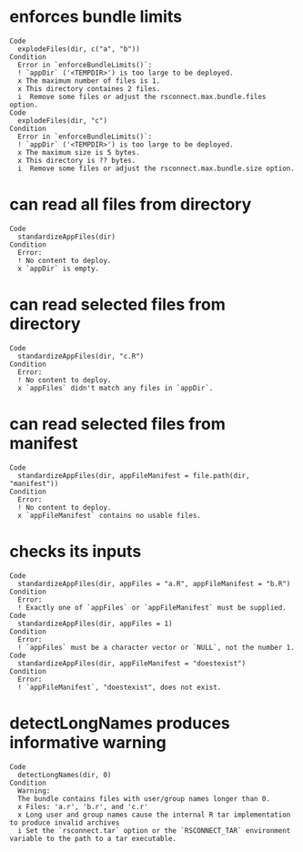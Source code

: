 # enforces bundle limits

    Code
      explodeFiles(dir, c("a", "b"))
    Condition
      Error in `enforceBundleLimits()`:
      ! `appDir` ('<TEMPDIR>') is too large to be deployed.
      x The maximum number of files is 1.
      x This directory containes 2 files.
      i  Remove some files or adjust the rsconnect.max.bundle.files option.
    Code
      explodeFiles(dir, "c")
    Condition
      Error in `enforceBundleLimits()`:
      ! `appDir` ('<TEMPDIR>') is too large to be deployed.
      x The maximum size is 5 bytes.
      x This directory is ?? bytes.
      i  Remove some files or adjust the rsconnect.max.bundle.size option.

# can read all files from directory

    Code
      standardizeAppFiles(dir)
    Condition
      Error:
      ! No content to deploy.
      x `appDir` is empty.

# can read selected files from directory

    Code
      standardizeAppFiles(dir, "c.R")
    Condition
      Error:
      ! No content to deploy.
      x `appFiles` didn't match any files in `appDir`.

# can read selected files from manifest

    Code
      standardizeAppFiles(dir, appFileManifest = file.path(dir, "manifest"))
    Condition
      Error:
      ! No content to deploy.
      x `appFileManifest` contains no usable files.

# checks its inputs

    Code
      standardizeAppFiles(dir, appFiles = "a.R", appFileManifest = "b.R")
    Condition
      Error:
      ! Exactly one of `appFiles` or `appFileManifest` must be supplied.
    Code
      standardizeAppFiles(dir, appFiles = 1)
    Condition
      Error:
      ! `appFiles` must be a character vector or `NULL`, not the number 1.
    Code
      standardizeAppFiles(dir, appFileManifest = "doestexist")
    Condition
      Error:
      ! `appFileManifest`, "doestexist", does not exist.

# detectLongNames produces informative warning

    Code
      detectLongNames(dir, 0)
    Condition
      Warning:
      The bundle contains files with user/group names longer than 0.
      x Files: 'a.r', 'b.r', and 'c.r'
      x Long user and group names cause the internal R tar implementation to produce invalid archives
      i Set the `rsconnect.tar` option or the `RSCONNECT_TAR` environment variable to the path to a tar executable.

